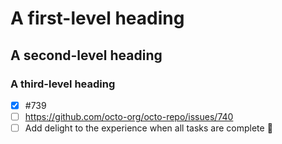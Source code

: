 # A first-level heading
## A second-level heading
### A third-level heading
- [x] #739
- [ ] https://github.com/octo-org/octo-repo/issues/740
- [ ] Add delight to the experience when all tasks are complete :tada:
